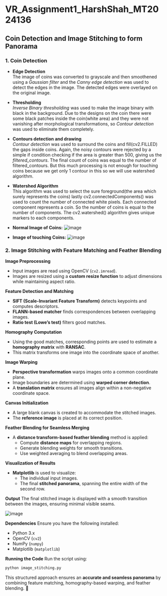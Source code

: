 # VR_Assignment1_HarshShah_MT2024136
## Coin Detection and Image Stitching to form Panorama
### 1. Coin Detection

- **Edge Detection**\
The image of coins was converted to grayscale and then smoothened using a *Gaussian filter* and the *Canny edge detection* was used to detect the edges in the image. The detected edges were overlayed on the original image. 

- **Thresholding**\
*Inverse Binary thresholding* was used to make the image binary with black in the background. Due to the designs on the coin there were some black patches inside the coin(white area) and they were not vanishing after morphological transformations, so *Contour detection* was used to eliminate them completely.

- **Contours detection and drawing**\
*Contour detection* was used to surround the coins and fill(cv2.FILLED) the gaps inside coins. Again, the noisy contours were rejected by a simple if condition checking if the area is greater than 500, giving us the *filtered_contours*. The final count of coins was equal to the number of filtered_contours. But this much processing is not enough for touching coins because we get only 1 contour in this so we will use watershed algorithm.

- **Watershed Algorithm**\
This algorithm was used to select the sure foreground(the area which surely represents the coins) lastly cv2.connectedComponents() was used to count the number of connected white pixels. Each connected component represents a coin. So the number of coins is equal to the number of components. The cv2.watershed() algorithm gives unique markers to each components. 

- **Normal Image of Coins:**
![image](https://github.com/user-attachments/assets/f733c97c-5554-4bff-8cc4-1725609513ea)

- **Image of touching Coins:**
![image](https://github.com/user-attachments/assets/d7d4f944-0cbb-4ed1-a9e2-f42f8b2e5ad7)







### 2. Image Stitching with Feature Matching and Feather Blending

 **Image Preprocessing**
- Input images are read using OpenCV (`cv2.imread`).
- Images are resized using a **custom resize function** to adjust dimensions while maintaining aspect ratio.

**Feature Detection and Matching**
- **SIFT (Scale-Invariant Feature Transform)** detects keypoints and computes descriptors.
- **FLANN-based matcher** finds correspondences between overlapping images.
- **Ratio test (Lowe’s test)** filters good matches.

**Homography Computation**
- Using the good matches, corresponding points are used to estimate a **homography matrix** with **RANSAC**.
- This matrix transforms one image into the coordinate space of another.

**Image Warping**
- **Perspective transformation** warps images onto a common coordinate plane.
- Image boundaries are determined using **warped corner detection**.
- A **translation matrix** ensures all images align within a non-negative coordinate space.

**Canvas Initialization**
- A large blank canvas is created to accommodate the stitched images.
- The **reference image** is placed at its correct position.

**Feather Blending for Seamless Merging**
- A **distance transform-based feather blending** method is applied:
  - Compute **distance maps** for overlapping regions.
  - Generate blending weights for smooth transitions.
  - Use weighted averaging to blend overlapping areas.

**Visualization of Results**
- **Matplotlib** is used to visualize:
  - The individual input images.
  - The final **stitched panorama**, spanning the entire width of the second row.

**Output**
The final stitched image is displayed with a smooth transition between the images, ensuring minimal visible seams.

![image](https://github.com/user-attachments/assets/6746a6ea-9428-4be2-b271-9677e2c71189)


**Dependencies**
Ensure you have the following installed:
- Python 3.x
- OpenCV (`cv2`)
- NumPy (`numpy`)
- Matplotlib (`matplotlib`)

**Running the Code**
Run the script using:
```bash
python image_stitching.py
```

This structured approach ensures an **accurate and seamless panorama** by combining feature matching, homography-based warping, and feather blending. 🚀




